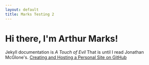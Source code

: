 ```yaml
---
layout: default
title: Marks Testing 2
---
```

<div class="blurb">
	<h1>Hi there, I'm Arthur Marks!</h1>
	<p>Jekyll documentation is <em>A Touch of Evil</em> That is until I read Jonathan McGlone's. <a href="http://jmcglone.com/guides/github-pages/">Creating and Hosting a Personal Site on GitHub</a></p>
</div><!-- /.blurb -->
